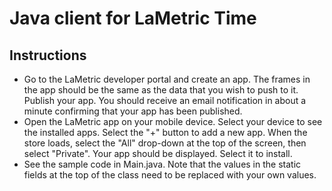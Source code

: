 # Java client for LaMetric Time

## Instructions
* Go to the LaMetric developer portal and create an app.  The frames in the app should be the same as the data that you wish to push to it.  Publish your app.  You should receive an email notification in about a minute confirming that your app has been published.
* Open the LaMetric app on your mobile device.  Select your device to see the installed apps.  Select the "+" button to add a new app.  When the store loads, select the "All" drop-down at the top of the screen, then select "Private".  Your app should be displayed.  Select it to install.
* See the sample code in Main.java.  Note that the values in the static fields at the top of the class need to be replaced with your own values.
